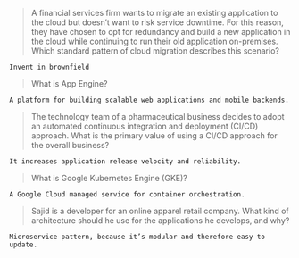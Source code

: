 >A financial services firm wants to migrate an existing application to the cloud but doesn’t want to risk service downtime. For this reason, they have chosen to opt for redundancy and build a new application in the cloud while continuing to run their old application on-premises. Which standard pattern of cloud migration describes this scenario?
```
Invent in brownfield
```

>What is App Engine?
```
A platform for building scalable web applications and mobile backends.
```

>The technology team of a pharmaceutical business decides to adopt an automated continuous integration and deployment (CI/CD) approach. What is the primary value of using a CI/CD approach for the overall business?
```
It increases application release velocity and reliability.
```

> What is Google Kubernetes Engine (GKE)?
```
A Google Cloud managed service for container orchestration.
```

>Sajid is a developer for an online apparel retail company. What kind of architecture should he use for the applications he develops, and why?
```
Microservice pattern, because it’s modular and therefore easy to update.
```

